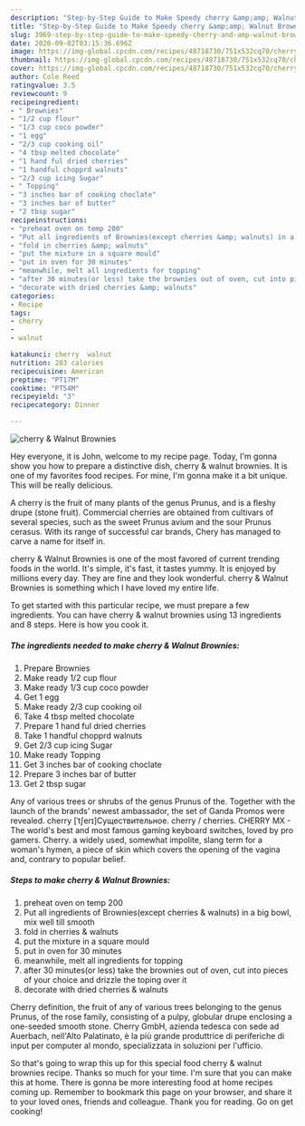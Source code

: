 ```yaml
---
description: "Step-by-Step Guide to Make Speedy cherry &amp;amp; Walnut Brownies"
title: "Step-by-Step Guide to Make Speedy cherry &amp;amp; Walnut Brownies"
slug: 3969-step-by-step-guide-to-make-speedy-cherry-and-amp-walnut-brownies
date: 2020-09-02T03:15:36.696Z
image: https://img-global.cpcdn.com/recipes/48718730/751x532cq70/cherry-walnut-brownies-recipe-main-photo.jpg
thumbnail: https://img-global.cpcdn.com/recipes/48718730/751x532cq70/cherry-walnut-brownies-recipe-main-photo.jpg
cover: https://img-global.cpcdn.com/recipes/48718730/751x532cq70/cherry-walnut-brownies-recipe-main-photo.jpg
author: Cole Reed
ratingvalue: 3.5
reviewcount: 9
recipeingredient:
- " Brownies"
- "1/2 cup flour"
- "1/3 cup coco powder"
- "1 egg"
- "2/3 cup cooking oil"
- "4 tbsp melted chocolate"
- "1 hand ful dried cherries"
- "1 handful chopprd walnuts"
- "2/3 cup icing Sugar"
- " Topping"
- "3 inches bar of cooking choclate"
- "3 inches bar of butter"
- "2 tbsp sugar"
recipeinstructions:
- "preheat oven on temp 200"
- "Put all ingredients of Brownies(except cherries &amp; walnuts) in a big bowl, mix well till smooth"
- "fold in cherries &amp; walnuts"
- "put the mixture in a square mould"
- "put in oven for 30 minutes"
- "meanwhile, melt all ingredients for topping"
- "after 30 minutes(or less) take the brownies out of oven, cut into pieces of your choice and drizzle the toping over it"
- "decorate with dried cherries &amp; walnuts"
categories:
- Recipe
tags:
- cherry
- 
- walnut

katakunci: cherry  walnut 
nutrition: 203 calories
recipecuisine: American
preptime: "PT17M"
cooktime: "PT54M"
recipeyield: "3"
recipecategory: Dinner

---
```



![cherry &amp; Walnut Brownies](https://img-global.cpcdn.com/recipes/48718730/751x532cq70/cherry-walnut-brownies-recipe-main-photo.jpg)

Hey everyone, it is John, welcome to my recipe page. Today, I'm gonna show you how to prepare a distinctive dish, cherry &amp; walnut brownies. It is one of my favorites food recipes. For mine, I'm gonna make it a bit unique. This will be really delicious.

A cherry is the fruit of many plants of the genus Prunus, and is a fleshy drupe (stone fruit). Commercial cherries are obtained from cultivars of several species, such as the sweet Prunus avium and the sour Prunus cerasus. With its range of successful car brands, Chery has managed to carve a name for itself in.

cherry &amp; Walnut Brownies is one of the most favored of current trending foods in the world. It's simple, it's fast, it tastes yummy. It is enjoyed by millions every day. They are fine and they look wonderful. cherry &amp; Walnut Brownies is something which I have loved my entire life.


To get started with this particular recipe, we must prepare a few ingredients. You can have cherry &amp; walnut brownies using 13 ingredients and 8 steps. Here is how you cook it.

<!--inarticleads1-->

##### The ingredients needed to make cherry &amp; Walnut Brownies:

1. Prepare  Brownies
1. Make ready 1/2 cup flour
1. Make ready 1/3 cup coco powder
1. Get 1 egg
1. Make ready 2/3 cup cooking oil
1. Take 4 tbsp melted chocolate
1. Prepare 1 hand ful dried cherries
1. Take 1 handful chopprd walnuts
1. Get 2/3 cup icing Sugar
1. Make ready  Topping
1. Get 3 inches bar of cooking choclate
1. Prepare 3 inches bar of butter
1. Get 2 tbsp sugar


Any of various trees or shrubs of the genus Prunus of the. Together with the launch of the brands&#39; newest ambassador, the set of Ganda Promos were revealed. cherry [ˈtʃerɪ]Существительное. cherry / cherries. CHERRY MX - The world&#39;s best and most famous gaming keyboard switches, loved by pro gamers. Cherry. a widely used, somewhat impolite, slang term for a woman&#39;s hymen, a piece of skin which covers the opening of the vagina and, contrary to popular belief. 

<!--inarticleads2-->

##### Steps to make cherry &amp; Walnut Brownies:

1. preheat oven on temp 200
1. Put all ingredients of Brownies(except cherries &amp; walnuts) in a big bowl, mix well till smooth
1. fold in cherries &amp; walnuts
1. put the mixture in a square mould
1. put in oven for 30 minutes
1. meanwhile, melt all ingredients for topping
1. after 30 minutes(or less) take the brownies out of oven, cut into pieces of your choice and drizzle the toping over it
1. decorate with dried cherries &amp; walnuts


Cherry definition, the fruit of any of various trees belonging to the genus Prunus, of the rose family, consisting of a pulpy, globular drupe enclosing a one-seeded smooth stone. Cherry GmbH, azienda tedesca con sede ad Auerbach, nell&#39;Alto Palatinato, è la più grande produttrice di periferiche di input per computer al mondo, specializzata in soluzioni per l&#39;ufficio. 

So that's going to wrap this up for this special food cherry &amp; walnut brownies recipe. Thanks so much for your time. I'm sure that you can make this at home. There is gonna be more interesting food at home recipes coming up. Remember to bookmark this page on your browser, and share it to your loved ones, friends and colleague. Thank you for reading. Go on get cooking!
